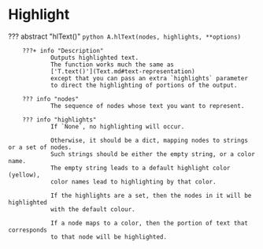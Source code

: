 # Highlight

??? abstract "hlText()"
    ```python
    A.hlText(nodes, highlights, **options)
    ```

		???+ info "Description"
				Outputs highlighted text.
				The function works much the same as 
				['T.text()'](Text.md#text-representation)
				except that you can pass an extra `highlights` parameter
				to direct the highlighting of portions of the output.

		??? info "nodes"
				The sequence of nodes whose text you want to represent.

		??? info "highlights"
				If `None`, no highlighting will occur.

				Otherwise, it should be a dict, mapping nodes to strings or a set of nodes.
				Such strings should be either the empty string, or a color name.
				The empty string leads to a default highlight color (yellow),
				color names lead to highlighting by that color.

				If the highlights are a set, then the nodes in it will be highlighted
				with the default colour.

				If a node maps to a color, then the portion of text that corresponds
				to that node will be highlighted.
